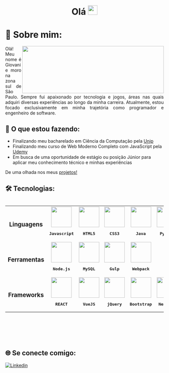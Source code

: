 <h1 align='center'>Olá <img src="https://raw.githubusercontent.com/kaueMarques/kaueMarques/master/hi.gif" height="30px"></h1>

<h1 align="left">💫 Sobre mim:</h1>

<a href="https://github.com/giovanibaldan/github-readme-stats">
  <img align="right" width='450px' height='150px' src="https://github-readme-stats.vercel.app/api/top-langs/?username=giovanibaldan&layout=compact&theme=dark" />
</a>

<p align='justify'>
  Olá! Meu nome é Giovani e moro na zona sul de São Paulo. Sempre fui apaixonado por tecnologia e jogos, áreas nas quais adquiri diversas experiências ao longo da minha carreira. Atualmente, estou focado exclusivamente em minha trajetória como programador e engenheiro de software.
</p>

<h2 align='left'>🚀 O que estou fazendo:</h2>

- Finalizando meu bacharelado em Ciência da Computação pela [Unip](https://www.unip.br)
- Finalizando meu curso de Web Moderno Completo com JavaScript pela [Udemy](https://www.udemy.com/course/curso-web/?couponCode=PPINTENTP3)
- Em busca de uma oportunidade de estágio ou posição Júnior para aplicar meu conhecimento técnico e minhas experiências

De uma olhada nos meus [projetos!](https://github.com/giovanibaldan?tab=repositories)

<h2 align='left'>🛠 Tecnologias:</h2>

<table align="left" height="410px">
  <tr align='center'>
    <td><h3>Linguagens</h3></td>
    <td>
      <img src="https://skillicons.dev/icons?i=js" width='65px' />
      <pre><b>Javascript</b></pre>
    </td>
    <td>
      <img src="https://skillicons.dev/icons?i=html" width='65px'/>
      <pre><b>HTML5</b></pre>
    </td>
    <td>
      <img src="https://skillicons.dev/icons?i=css" width='65px'/>
      <pre><b>CSS3</b></pre>
    </td>
    <td>
      <img src="https://skillicons.dev/icons?i=java" width='65px'/>
      <pre><b>Java</b></pre>
    </td>
    <td>
      <img src="https://skillicons.dev/icons?i=python" width='65px'/>
      <pre><b>Python</b></pre>
    </td>
  </tr>

  <tr align='center'>
    <td><h3>Ferramentas</h3></td>
    <td>
      <img src="https://skillicons.dev/icons?i=nodejs" width='65px'/>
      <pre><b>Node.js</b></pre>
    </td>
    <td>
      <img src="https://skillicons.dev/icons?i=mysql" width='65px'/>
      <pre><b>MySQL</b></pre>
    </td>
    <td>
      <img src="https://skillicons.dev/icons?i=gulp" width='65px'/>
      <pre><b>Gulp</b></pre>
    </td>
    <td>
      <img src="https://skillicons.dev/icons?i=webpack" width='65px'/>
      <pre><b>Webpack</b></pre>
    </td>
  </tr>

  <tr align='center'>
    <td><h3>Frameworks</h3></td>
    <td>
      <img src="https://skillicons.dev/icons?i=react" width='65px'/>
      <pre><b>REACT</b></pre>
    </td>
    <td>
      <img src="https://skillicons.dev/icons?i=vue" width='65px'/>
      <pre><b>VueJS</b></pre>
    </td>
    <td>
      <img src="https://skillicons.dev/icons?i=jquery" width='65px'/>
      <pre><b>jQuery</b></pre>
    </td>
    <td>
      <img src="https://skillicons.dev/icons?i=bootstrap" width='65px'/>
      <pre><b>Bootstrap</b></pre>
    </td>
    <td>
      <img src="https://skillicons.dev/icons?i=nextjs" width='65px'/>
      <pre><b>Next.js</b></pre>
    </td>
    <td>
      <img src="https://skillicons.dev/icons?i=scss" width='65px'/>
      <pre><b>SCSS</b></pre>
    </td>
  </tr>
</table>

<br clear="left">

<h2 align='left'>🌐 Se conecte comigo:</h2>

[![Linkedin](https://img.shields.io/badge/LinkedIn-0077B5?style=for-the-badge&logo=linkedin&logoColor=white)](https://www.linkedin.com/in/giovanibaldan/)
